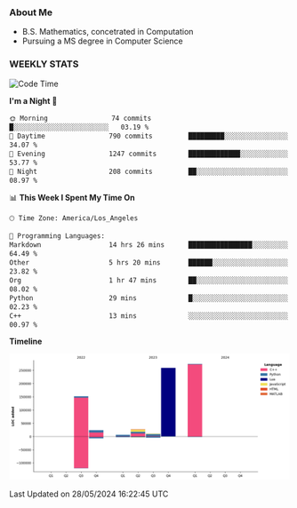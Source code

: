 ### About Me

- B.S. Mathematics, concetrated in Computation
- Pursuing a MS degree in Computer Science


### WEEKLY STATS
<!--START_SECTION:waka-->
![Code Time](http://img.shields.io/badge/Code%20Time-106%20hrs%2059%20mins-blue)

**I'm a Night 🦉** 

```text
🌞 Morning                74 commits          █░░░░░░░░░░░░░░░░░░░░░░░░   03.19 % 
🌆 Daytime                790 commits         █████████░░░░░░░░░░░░░░░░   34.07 % 
🌃 Evening                1247 commits        █████████████░░░░░░░░░░░░   53.77 % 
🌙 Night                  208 commits         ██░░░░░░░░░░░░░░░░░░░░░░░   08.97 % 
```


📊 **This Week I Spent My Time On** 

```text
🕑︎ Time Zone: America/Los_Angeles

💬 Programming Languages: 
Markdown                 14 hrs 26 mins      ████████████████░░░░░░░░░   64.49 % 
Other                    5 hrs 20 mins       ██████░░░░░░░░░░░░░░░░░░░   23.82 % 
Org                      1 hr 47 mins        ██░░░░░░░░░░░░░░░░░░░░░░░   08.02 % 
Python                   29 mins             █░░░░░░░░░░░░░░░░░░░░░░░░   02.23 % 
C++                      13 mins             ░░░░░░░░░░░░░░░░░░░░░░░░░   00.97 % 
```

**Timeline**

![Lines of Code chart](https://raw.githubusercontent.com/nickocruzm/nickocruzm/main/assets/bar_graph.png)


 Last Updated on 28/05/2024 16:22:45 UTC
<!--END_SECTION:waka-->
